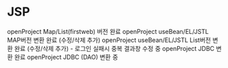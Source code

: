 # JSP
openProject Map/List(firstweb) 버전 완료
openProject useBean/EL/JSTL MAP버전 변환 완료 (수정/삭제 추가)
openProject useBean/EL/JSTL List버전 변환 완료 (수정/삭제 추가) - 로그인 실패시 중복 결과창 수정 중
openProject JDBC 변환 완료
openProject JDBC (DAO) 변환 중
